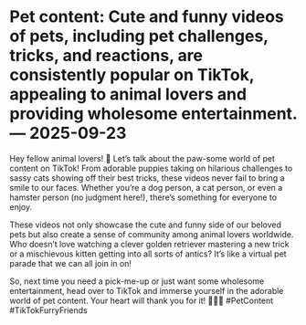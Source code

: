 # Pet content: Cute and funny videos of pets, including pet challenges, tricks, and reactions, are consistently popular on TikTok, appealing to animal lovers and providing wholesome entertainment. — 2025-09-23

Hey fellow animal lovers! 🐾 Let’s talk about the paw-some world of pet content on TikTok! From adorable puppies taking on hilarious challenges to sassy cats showing off their best tricks, these videos never fail to bring a smile to our faces. Whether you’re a dog person, a cat person, or even a hamster person (no judgment here!), there’s something for everyone to enjoy.

These videos not only showcase the cute and funny side of our beloved pets but also create a sense of community among animal lovers worldwide. Who doesn’t love watching a clever golden retriever mastering a new trick or a mischievous kitten getting into all sorts of antics? It’s like a virtual pet parade that we can all join in on!

So, next time you need a pick-me-up or just want some wholesome entertainment, head over to TikTok and immerse yourself in the adorable world of pet content. Your heart will thank you for it! 🐶🐱💕 #PetContent #TikTokFurryFriends